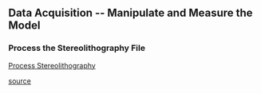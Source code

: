 ## Data Acquisition -- Manipulate and Measure the Model

### Process the Stereolithography File
[Process Stereolithography](./markdown/step1.md)

[source](./R/step1.R)

